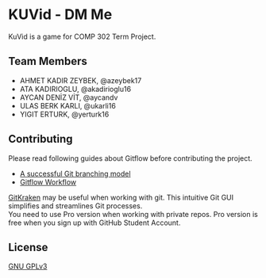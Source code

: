 # KUVid - DM Me

KuVid is a game for COMP 302 Term Project.

## Team Members

- AHMET KADIR ZEYBEK, @azeybek17  
- ATA KADIRIOGLU, @akadirioglu16  
- AYCAN DENİZ VİT, @aycandv  
- ULAS BERK KARLI, @ukarli16  
- YIGIT ERTURK, @yerturk16  

## Contributing

Please read following guides about Gitflow before contributing the project.  
- [A successful Git branching model](https://nvie.com/posts/a-successful-git-branching-model/)   
- [Gitflow Workflow](https://www.atlassian.com/git/tutorials/comparing-workflows/gitflow-workflow)

[GitKraken](https://www.gitkraken.com) may be useful when working with git. This intuitive Git GUI simplifies and streamlines Git processes.  
You need to use Pro version when working with private repos. Pro version is free when you sign up with GitHub Student Account.

## License
[GNU GPLv3](https://choosealicense.com/licenses/gpl-3.0/)